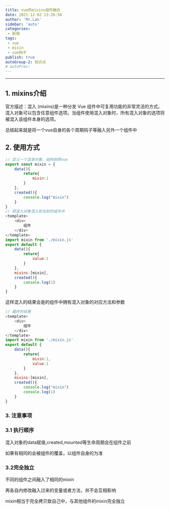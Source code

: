 ```yaml
---
title: vue的mixins组件融合
date: 2021-12-02 13:26:58
author: 'Mr.Lan'
sidebar: 'auto'
categories: 
 - 前端
tags: 
 - vue
 - mixin
 - vue钩子
publish: true
autoGroup-2: 知识点
# autoPrev:
---
```


<!-- more -->
***

## **1. mixins介绍**
官方描述：混入 (mixins)是一种分发 Vue 组件中可复用功能的非常灵活的方式。混入对象可以包含任意组件选项。当组件使用混入对象时，所有混入对象的选项将被混入该组件本身的选项。

总结起来就是将一个vue自身的各个周期钩子等融入另外一个组件中

## **2. 使用方式**
``` js
// 定义一个混录对象，结构按照vue
export const mixin = {
    data(){
        return{
            mixin:1
        }
    },
    created(){
        console.log("mixin")
    }
}
// 把混入对象混入到当前的组件中
<template>
    <div>
        组件
    </div>
</template>
import mixin from './mixin.js'
export default {
    data(){
        return{
            value:1
        }
    },
    mixins:[mixin],
    created(){
        console.log(1)
    }
}
```
这样混入的结果会是的组件中拥有混入对象的对应方法和参数
``` js
// 最终的结果
<template>
    <div>
        组件
    </div>
</template>
import mixin from './mixin.js'
export default {
    data(){
        return{
            mixin:1,
            value:1
        }
    },
    mixins:[mixin],
    created(){
        console.log("mixin")
        console.log(1)
    }
}
```
### **3. 注意事项**

### 3.1 执行顺序
混入对象的data赋值,created,mounted等生命周期会在组件之前

如果有相同的会被组件的覆盖，以组件自身的为准
### 3.2完全独立
不同的组件之间融入了相同的mixin

再各自内修改融入过来的变量或者方法，并不会互相影响

mixin相当于完全拷贝致自己中，与其他组件的mixin完全独立